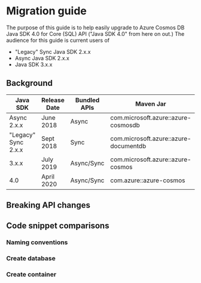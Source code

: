 # Migration guide

The purpose of this guide is to help easily upgrade to Azure Cosmos DB Java SDK 4.0 for Core (SQL) API ("Java SDK 4.0" from here on out.) The audience for this guide is current users of

* "Legacy" Sync Java SDK 2.x.x
* Async Java SDK 2.x.x
* Java SDK 3.x.x

## Background

| Java SDK                | Release Date | Bundled APIs | Maven Jar                               | API Reference                                             | Release Notes                                                                            |
|-------------------------|--------------|--------------|-----------------------------------------|-----------------------------------------------------------|------------------------------------------------------------------------------------------|
| Async 2.x.x             | June 2018    | Async        | com.microsoft.azure::azure-cosmosdb     | [API](https://azure.github.io/azure-cosmosdb-java/2.0.0/) | [Release Notes](https://docs.microsoft.com/en-us/azure/cosmos-db/sql-api-sdk-async-java) |
| "Legacy" Sync 2.x.x     | Sept 2018    | Sync         | com.microsoft.azure::azure-documentdb   | [API](https://azure.github.io/azure-cosmosdb-java/2.0.0/) | [Release Notes](https://docs.microsoft.com/en-us/azure/cosmos-db/sql-api-sdk-java)       |
| 3.x.x                   | July 2019    | Async/Sync   | com.microsoft.azure::azure-cosmos       | [API](https://azure.github.io/azure-cosmosdb-java/3.0.0/) | -                                                                                        |
| 4.0                     | April 2020   | Async/Sync   | com.azure::azure-cosmos                 | -                                                         | -                                                                                        |

## Breaking API changes

## Code snippet comparisons

### Naming conventions

### Create database

### Create container

### 